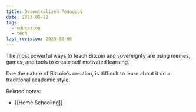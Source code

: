 ```yaml
---
title: Decentralized Pedagogy
date: 2023-05-22
tags:
  - education
  - tech
last_revision: 2025-08-06
---
```

The most powerful ways to teach Bitcoin and sovereignty are using memes, games, and tools to create self motivated learning.

Due the nature of Bitcoin's creation, is difficult to learn about it on a traditional academic style.

Related notes:
- [[Home Schooling]]
